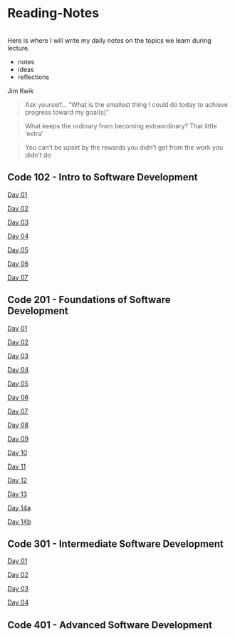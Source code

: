 # Reading-Notes
<br>
Here is where I will write my daily notes on the topics we learn during lecture.
<br>

- notes
- ideas
- reflections

Jim Kwik

> Ask yourself… “What is the smallest thing I could do today to achieve progress toward my goal(s)”

> What keeps the ordinary from becoming extraordinary? That little ‘extra’

> You can’t be upset by the rewards you didn’t get from the work you didn’t do


## Code 102 - Intro to Software Development
[Day 01](https://github.com/jennerdulce/reading-notes/blob/master/Day-01.md)

[Day 02](https://github.com/jennerdulce/reading-notes/blob/master/Day-02.md)

[Day 03](https://github.com/jennerdulce/reading-notes/blob/master/Day-03.md)

[Day 04](https://github.com/jennerdulce/reading-notes/blob/master/Day-04.md)

[Day 05](https://github.com/jennerdulce/reading-notes/blob/master/Day-05.md)

[Day 06](https://github.com/jennerdulce/reading-notes/blob/master/Day-06.md)

[Day 07](https://github.com/jennerdulce/reading-notes/blob/master/Day-07.md)


## Code 201 - Foundations of Software Development
[Day 01](https://github.com/jennerdulce/201reading-notes/blob/master/class-01.md)

[Day 02](https://github.com/jennerdulce/201reading-notes/blob/master/class-02.md)

[Day 03](https://github.com/jennerdulce/201-reading-notes/blob/master/class-03.md)

[Day 04](https://github.com/jennerdulce/201-reading-notes/blob/master/class-04.md)

[Day 05](https://github.com/jennerdulce/201-reading-notes/blob/master/class-05.md)

[Day 06](https://github.com/jennerdulce/201-reading-notes/blob/master/class-06.md)

[Day 07](https://github.com/jennerdulce/201-reading-notes/blob/master/class-07.md)

[Day 08](https://github.com/jennerdulce/201-reading-notes/blob/master/class-08.md)

[Day 09](https://github.com/jennerdulce/201-reading-notes/blob/master/class-09.md)

[Day 10](https://github.com/jennerdulce/201-reading-notes/blob/master/class-10.md)

[Day 11](https://github.com/jennerdulce/201-reading-notes/blob/master/class-11.md)

[Day 12](https://github.com/jennerdulce/201-reading-notes/blob/master/class-12.md)

[Day 13]()

[Day 14a]()

[Day 14b](https://github.com/jennerdulce/201-reading-notes/blob/master/class-14b.md)

## Code 301 - Intermediate Software Development
[Day 01](https://github.com/jennerdulce/reading-notes/blob/main/class-01.md)

[Day 02](https://github.com/jennerdulce/reading-notes/blob/main/class-02.md)

[Day 03](https://github.com/jennerdulce/reading-notes/blob/main/class-03.md)

[Day 04](https://github.com/jennerdulce/reading-notes/blob/main/class-04.md)

## Code 401 - Advanced Software Development
[]()
